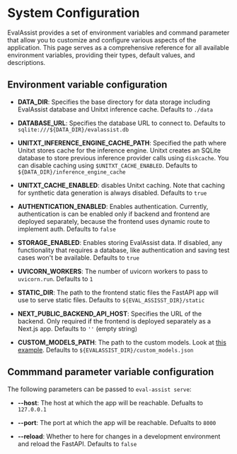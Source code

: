 # System Configuration

EvalAssist provides a set of environment variables and command parameter that allow you to customize and configure various aspects of the application. This page serves as a comprehensive reference for all available environment variables, providing their types, default values, and descriptions.

## Environment variable configuration

- **DATA_DIR**: Specifies the base directory for data storage including EvalAssist database and Unitxt inference cache. Defaults to `./data`

- **DATABASE_URL**: Specifies the database URL to connect to. Defaults to `sqlite:///${DATA_DIR}/evalassist.db`

- **UNITXT_INFERENCE_ENGINE_CACHE_PATH**: Specified the path where Unitxt stores cache for the inference engine. Unitxt creates an SQLite database to store previous inference provider calls using `diskcache`. You can disable caching using `$UNITXT_CACHE_ENABLED`. Defaults to `${DATA_DIR}/inference_engine_cache`

- **UNITXT_CACHE_ENABLED**: disables Unitxt caching. Note that caching for synthetic data generation is always disabled. Defaults to `true`

- **AUTHENTICATION_ENABLED**: Enables authentication. Currently, authentication is can be enabled only if backend and frontend are deployed separately, because the frontend uses dynamic route to implement auth. Defaults to `false`

- **STORAGE_ENABLED**: Enables storing EvalAssist data. If disabled, any functionality that requires a database, like authentication and saving test cases won't be available. Defaults to `true`

- **UVICORN_WORKERS**: The number of uvicorn workers to pass to `uvicorn.run`. Defaults to `1`

- **STATIC_DIR**: The path to the frontend static files the FastAPI app will use to serve static files. Defaults to `${EVAL_ASSISST_DIR}/static`

- **NEXT_PUBLIC_BACKEND_API_HOST**: Specifies the URL of the backend. Only required if the frontend is deployed separately as a Next.js app. Defaults to `''` (empty string)

- **CUSTOM_MODELS_PATH**: The path to the custom models. Look at [this example](backend/custom_models_example.json). Defaults to `${EVALASSIST_DIR}/custom_models.json`

## Commmand parameter variable configuration

The following parameters can be passed to `eval-assist serve`:

- **--host**: The host at which the app will be reachable. Defualts to `127.0.0.1`

- **--port**: The port at which the app will be reachable. Defualts to `8000`

- **--reload**: Whether to here for changes in a development environment and reload the FastAPI. Defaults to `false`
